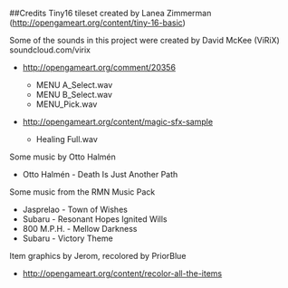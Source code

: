 
##Credits
Tiny16 tileset created by Lanea Zimmerman (http://opengameart.org/content/tiny-16-basic)

Some of the sounds in this project were created by David McKee (ViRiX)
soundcloud.com/virix

- http://opengameart.org/comment/20356
    - MENU A_Select.wav
    - MENU B_Select.wav
    - MENU_Pick.wav

- http://opengameart.org/content/magic-sfx-sample
    - Healing Full.wav

Some music by Otto Halmén

- Otto Halmén - Death Is Just Another Path

Some music from the RMN Music Pack

- Jasprelao - Town of Wishes
- Subaru - Resonant Hopes Ignited Wills
- 800 M.P.H. - Mellow Darkness
- Subaru - Victory Theme

Item graphics by Jerom, recolored by PriorBlue

- http://opengameart.org/content/recolor-all-the-items
